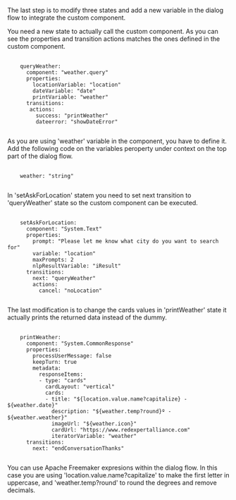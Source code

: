 The last step is to modify three states and add a new variable in the dialog flow to integrate the custom component.

You need a new state to actually call the custom component. As you can see the properties and transition actions matches the ones defined in the custom component.
<pre>
    <code>
    queryWeather:
      component: "weather.query"
      properties:
        locationVariable: "location"
        dateVariable: "date"
        printVariable: "weather"
      transitions:
       actions:
         success: "printWeather"
         dateerror: "showDateError"  
    </code>
</pre>
As you are using 'weather' variable in the component, you have to define it. Add the following code on the variables peroperty under context on the top part of the dialog flow.
<pre>
    <code>
    weather: "string"
    </code>
</pre>
In 'setAskForLocation' statem you need to set next transition to 'queryWeather' state so the custom component can be executed.
<pre>
    <code>
    setAskForLocation:
      component: "System.Text"
      properties:
        prompt: "Please let me know what city do you want to search for"
        variable: "location"
        maxPrompts: 2
        nlpResultVariable: "iResult"      
      transitions:
        next: "queryWeather"
        actions:
          cancel: "noLocation"    
    </code>
</pre>
The last modification is to change the cards values in 'printWeather' state it actually prints the returned data instead of the dummy.
<pre>
    <code>
    printWeather:
      component: "System.CommonResponse"
      properties:
        processUserMessage: false
        keepTurn: true
        metadata: 
          responseItems:         
          - type: "cards" 
            cardLayout: "vertical"
            cards:
            - title: "${location.value.name?capitalize} - ${weather.date}"
              description: "${weather.temp?round}º -  ${weather.weather}"
              imageUrl: "${weather.icon}"
              cardUrl: "https://www.redexpertalliance.com" 
              iteratorVariable: "weather"
      transitions:
        next: "endConversationThanks"
    </code>
</pre>
You can use Apache Freemaker expresions within the dialog flow.
In this case you are using 'location.value.name?capitalize' to make the first letter in uppercase, and 'weather.temp?round' to round the degrees and remove decimals.